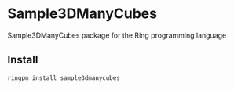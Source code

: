 # Sample3DManyCubes

Sample3DManyCubes package for the Ring programming language

## Install

	ringpm install sample3dmanycubes